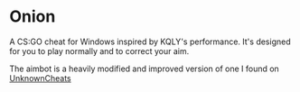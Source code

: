 # Onion

A CS:GO cheat for Windows inspired by KQLY's performance. It's designed for you to play normally and to correct your aim.

The aimbot is a heavily modified and improved version of one I found on [UnknownCheats](http://www.unknowncheats.me)
